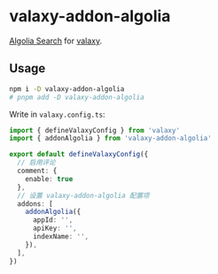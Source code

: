 # valaxy-addon-algolia

[Algolia Search](https://www.algolia.com/) for [valaxy](https://valaxy.site).

## Usage

```bash
npm i -D valaxy-addon-algolia
# pnpm add -D valaxy-addon-algolia
```

Write in `valaxy.config.ts`:

```ts
import { defineValaxyConfig } from 'valaxy'
import { addonAlgolia } from 'valaxy-addon-algolia'

export default defineValaxyConfig({
  // 启用评论
  comment: {
    enable: true
  },
  // 设置 valaxy-addon-algolia 配置项
  addons: [
    addonAlgolia({
      appId: '',
      apiKey: '',
      indexName: '',
    }),
  ],
})
```

